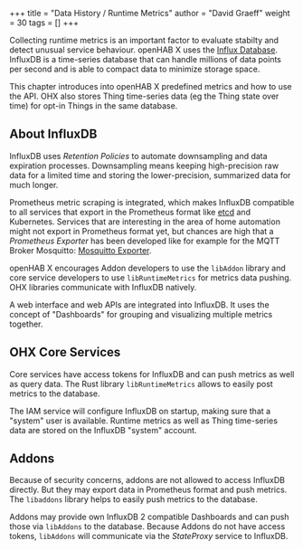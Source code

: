 +++
title = "Data History / Runtime Metrics"
author = "David Graeff"
weight = 30
tags = []
+++

Collecting runtime metrics is an important factor to evaluate stabilty and detect unusual service behaviour. openHAB X uses the [Influx Database](https://www.influxdata.com/). 
InfluxDB is a time-series database that can handle millions of data points per second and is able to compact data to minimize storage space.

This chapter introduces into openHAB X predefined metrics and how to use the API. OHX also stores Thing time-series data (eg the Thing state over time) for opt-in Things in the same database.

## About InfluxDB

InfluxDB uses *Retention Policies* to automate downsampling and data expiration processes. Downsampling means keeping high-precision raw data for a limited time and storing the lower-precision, summarized data for much longer.

Prometheus metric scraping is integrated, which makes InfluxDB compatible to all services that export in the Prometheus format like [etcd](https://github.com/coreos/etcd/blob/master/Documentation/metrics.md) and Kubernetes. Services that are interesting in the area of home automation might not export in Prometheus format yet, but chances are high that a *Prometheus Exporter* has been developed like for example for the MQTT Broker Mosquitto: [Mosquitto Exporter](https://github.com/sapcc/mosquitto-exporter).

openHAB X encourages Addon developers to use the `libAddon` library and core service developers to use `libRuntimeMetrics` for metrics data pushing. OHX libraries communicate with InfluxDB natively.

A web interface and web APIs are integrated into InfluxDB. It uses the concept of "Dashboards" for grouping and visualizing multiple metrics together. 

## OHX Core Services

Core services have access tokens for InfluxDB and can push metrics as well as query data. The Rust library `libRuntimeMetrics` allows to easily post metrics to the database.

The IAM service will configure InfluxDB on startup, making sure that a "system" user is available. Runtime metrics as well as Thing time-series data are stored on the InfluxDB "system" account.

## Addons

Because of security concerns, addons are not allowed to access InfluxDB directly. But they may export data in Prometheus format and push metrics. The `libaddons` library helps to easily push metrics to the database.

Addons may provide own InfluxDB 2 compatible Dashboards and can push those via `libAddons` to the database. Because Addons do not have access tokens, `libAddons` will communicate via the *StateProxy* service to InfluxDB.
